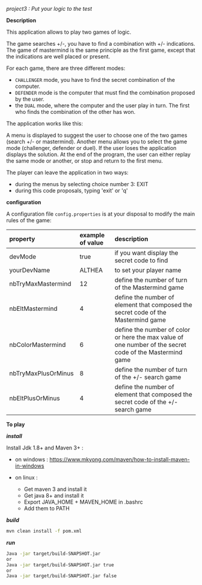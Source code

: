 *project3 : Put your logic to the test*

**Description**

This application allows to play two games of logic.

The game searches +/-, you have to find a combination with +/- indications.
The game of mastermind is the same principle as the first game, except that the indications are well placed or present.

For each game, there are three different modes:
  - `CHALLENGER` mode, you have to find the secret combination of the computer.
  - `DEFENDER` mode is the computer that must find the combination proposed by the user.
  - the `DUAL` mode, where the computer and the user play in turn. The first who finds the combination of the other has won.
  
The application works like this:

A menu is displayed to suggest the user to choose one of the two games (search +/- or mastermind). Another menu allows you to select the game mode (challenger, defender or duel). If the user loses the application displays the solution. At the end of the program, the user can either replay the same mode or another, or stop and return to the first menu. 


The player can leave the application in two ways:
 - during the menus by selecting choice number 3: EXIT
 - during this code proposals, typing 'exit' or 'q'

**configuration**

A configuration file `config.properties` is at your disposal to modify the main rules of the game:

| property              | example of value     | description |
|:----------------------|:---------------------|:-------------------------|
| devMode               | true | if you want display the secret code to find |
| yourDevName           | ALTHEA   | to set your player name  |
| nbTryMaxMastermind    | 12  | define the number of turn of the Mastermind game  |
| nbEltMastermind       | 4  | define the number of element that composed the secret code of the Mastermind game  |
| nbColorMastermind     | 6  | define the number of color or here the max value of one number of the secret code of the Mastermind game  |
| nbTryMaxPlusOrMinus   | 8  | define the number of turn of the +/- search game   |
| nbEltPlusOrMinus      | 4  | define the number of element that composed the secret code of the +/- search game |


**To play**

***install***

Install Jdk 1.8+ and Maven 3+ :

 - on windows :
    https://www.mkyong.com/maven/how-to-install-maven-in-windows
 

 - on linux :
    - Get maven 3 and install it
    - Get java 8+ and install it
    - Export JAVA_HOME + MAVEN_HOME in .bashrc
    - Add them to PATH

***build***
```sh
mvn clean install -f pom.xml
```

***run***
```sh 
Java -jar target/build-SNAPSHOT.jar
or
Java -jar target/build-SNAPSHOT.jar true
or
Java -jar target/build-SNAPSHOT.jar false
```